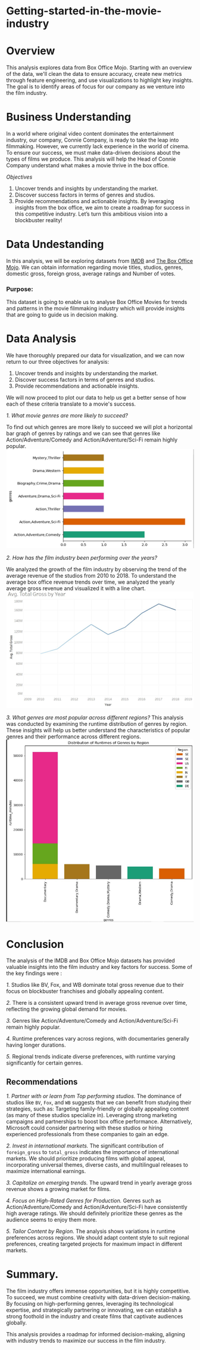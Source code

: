 # Getting-started-in-the-movie-industry
# Overview

This analysis explores data from Box Office Mojo. Starting with an overview of the data, we'll clean the data to ensure accuracy, create new metrics through feature engineering, and use visualizations to highlight key insights. The goal is to identify areas of focus for our company as we venture into the film industry.

# Business Understanding

In a world where original video content dominates the entertainment industry, our company, Connie Company, is ready to take the leap into filmmaking. However, we currently lack experience in the world of cinema. To ensure our success, we must make data-driven decisions about the types of films we produce. This analysis will help the Head of Connie Company understand what makes a movie thrive in the box office.

*Objectives*

1. Uncover trends and insights by understanding the market.
2. Discover success factors in terms of genres and studios.
3. Provide recommendations and actionable insights.
By leveraging insights from the box office, we aim to create a roadmap for success in this competitive industry. Let’s turn this ambitious vision into a blockbuster reality!

# Data Undestanding 

In this analysis, we will be exploring datasets from [IMDB](https://www.imdb.com/) and [The Box Office Mojo](https://www.boxofficemojo.com/). We can obtain information regarding movie titles, studios, genres, domestic gross, foreign gross, average ratings and Number of votes.
### Purpose:
This dataset is going to enable us to analyse Box Office Movies for trends and patterns in the movie filmmaking industry which will provide insights that are going to guide us in decision making.

# Data Analysis

We have thoroughly prepared our data for visualization, and we can now return to our three objectives for analysis:

1. Uncover trends and insights by understanding the market.
2. Discover success factors in terms of genres and studios.
3. Provide recommendations and actionable insights.

We will now proceed to plot our data to help us get a better sense of how each of these criteria translate to a movie's success.

*1. What movie genres are more likely to succeed?*

To find out which genres are more likely to succeed we will plot a horizontal bar graph of genres by ratings and we can see that genres like Action/Adventure/Comedy and Action/Adventure/Sci-Fi remain highly popular.
![Alt text](https://github.com/Brendamutai/Getting-started-in-the-movie-industry/blob/main/Capture.JPG)

*2. How has the film industry been performing over the years?*

We analyzed the growth of the film industry by observing the trend of the average revenue of the studios from 2010 to 2018.
To understand the average box office revenue trends over time, we analyzed the yearly average gross revenue and visualized it with a line chart.
![Alt text](https://github.com/Brendamutai/Getting-started-in-the-movie-industry/blob/main/Total%20gross%20by%20year.JPG)

*3. What genres are most popular across different regions?*
This analysis was conducted by examining the runtime distribution of genres by region. 
These insights will help us better understand the characteristics of popular genres and their performance across different regions.
![Alt text](https://github.com/Brendamutai/Getting-started-in-the-movie-industry/blob/main/genres%20by%20region.JPG)

# Conclusion

The analysis of the IMDB and Box Office Mojo datasets has provided valuable insights into the film industry and key factors for success. Some of the key findings were :

*1.* Studios like BV, Fox, and WB dominate total gross revenue due to their focus on blockbuster franchises and globally appealing content.

*2.* There is a consistent upward trend in average gross revenue over time, reflecting the growing global demand for movies.

*3.* Genres like Action/Adventure/Comedy and Action/Adventure/Sci-Fi remain highly popular.

*4.* Runtime preferences vary across regions, with documentaries generally having longer durations.

*5.* Regional trends indicate diverse preferences, with runtime varying significantly for certain genres.

## Recommendations

*1. Partner with or learn from Top performing studios.*
The dominance of studios like `BV`, `Fox`, and `WB` suggests that we can benefit from studying their strategies, such as:
Targeting family-friendly or globally appealing content (as many of these studios specialize in).
Leveraging strong marketing campaigns and partnerships to boost box office performance.
Alternatively, Microsoft could consider partnering with these studios or hiring experienced professionals from these companies to gain an edge.

*2. Invest in international markets.*
The significant contribution of `foreign_gross` to `total_gross` indicates the importance of international markets.
We should prioritize producing films with global appeal, incorporating universal themes, diverse casts, and multilingual releases to maximize international earnings.

*3. Capitalize on emerging trends.*
The upward trend in yearly average gross revenue shows a growing market for films.

*4. Focus on High-Rated Genres for Production.*
Genres such as Action/Adventure/Comedy and Action/Adventure/Sci-Fi have consistently high average ratings. We should definitely prioritize these genres as the audience seems to enjoy them more. 

*5. Tailor Content by Region.*
The analysis shows variations in runtime preferences across regions. We should adapt content style to suit regional preferences, creating targeted projects for maximum impact in different markets.


# Summary.

The film industry offers immense opportunities, but it is highly competitive. To succeed, we must combine creativity with data-driven decision-making. By focusing on high-performing genres, leveraging its technological expertise, and strategically partnering or innovating, we can establish a strong foothold in the industry and create films that captivate audiences globally.

This analysis provides a roadmap for informed decision-making, aligning with industry trends to maximize our success in the film industry.

